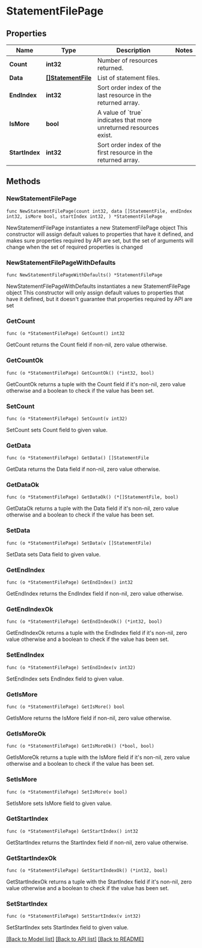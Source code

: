 # StatementFilePage

## Properties

Name | Type | Description | Notes
------------ | ------------- | ------------- | -------------
**Count** | **int32** | Number of resources returned. | 
**Data** | [**[]StatementFile**](StatementFile.md) | List of statement files. | 
**EndIndex** | **int32** | Sort order index of the last resource in the returned array. | 
**IsMore** | **bool** | A value of &#x60;true&#x60; indicates that more unreturned resources exist. | 
**StartIndex** | **int32** | Sort order index of the first resource in the returned array. | 

## Methods

### NewStatementFilePage

`func NewStatementFilePage(count int32, data []StatementFile, endIndex int32, isMore bool, startIndex int32, ) *StatementFilePage`

NewStatementFilePage instantiates a new StatementFilePage object
This constructor will assign default values to properties that have it defined,
and makes sure properties required by API are set, but the set of arguments
will change when the set of required properties is changed

### NewStatementFilePageWithDefaults

`func NewStatementFilePageWithDefaults() *StatementFilePage`

NewStatementFilePageWithDefaults instantiates a new StatementFilePage object
This constructor will only assign default values to properties that have it defined,
but it doesn't guarantee that properties required by API are set

### GetCount

`func (o *StatementFilePage) GetCount() int32`

GetCount returns the Count field if non-nil, zero value otherwise.

### GetCountOk

`func (o *StatementFilePage) GetCountOk() (*int32, bool)`

GetCountOk returns a tuple with the Count field if it's non-nil, zero value otherwise
and a boolean to check if the value has been set.

### SetCount

`func (o *StatementFilePage) SetCount(v int32)`

SetCount sets Count field to given value.


### GetData

`func (o *StatementFilePage) GetData() []StatementFile`

GetData returns the Data field if non-nil, zero value otherwise.

### GetDataOk

`func (o *StatementFilePage) GetDataOk() (*[]StatementFile, bool)`

GetDataOk returns a tuple with the Data field if it's non-nil, zero value otherwise
and a boolean to check if the value has been set.

### SetData

`func (o *StatementFilePage) SetData(v []StatementFile)`

SetData sets Data field to given value.


### GetEndIndex

`func (o *StatementFilePage) GetEndIndex() int32`

GetEndIndex returns the EndIndex field if non-nil, zero value otherwise.

### GetEndIndexOk

`func (o *StatementFilePage) GetEndIndexOk() (*int32, bool)`

GetEndIndexOk returns a tuple with the EndIndex field if it's non-nil, zero value otherwise
and a boolean to check if the value has been set.

### SetEndIndex

`func (o *StatementFilePage) SetEndIndex(v int32)`

SetEndIndex sets EndIndex field to given value.


### GetIsMore

`func (o *StatementFilePage) GetIsMore() bool`

GetIsMore returns the IsMore field if non-nil, zero value otherwise.

### GetIsMoreOk

`func (o *StatementFilePage) GetIsMoreOk() (*bool, bool)`

GetIsMoreOk returns a tuple with the IsMore field if it's non-nil, zero value otherwise
and a boolean to check if the value has been set.

### SetIsMore

`func (o *StatementFilePage) SetIsMore(v bool)`

SetIsMore sets IsMore field to given value.


### GetStartIndex

`func (o *StatementFilePage) GetStartIndex() int32`

GetStartIndex returns the StartIndex field if non-nil, zero value otherwise.

### GetStartIndexOk

`func (o *StatementFilePage) GetStartIndexOk() (*int32, bool)`

GetStartIndexOk returns a tuple with the StartIndex field if it's non-nil, zero value otherwise
and a boolean to check if the value has been set.

### SetStartIndex

`func (o *StatementFilePage) SetStartIndex(v int32)`

SetStartIndex sets StartIndex field to given value.



[[Back to Model list]](../README.md#documentation-for-models) [[Back to API list]](../README.md#documentation-for-api-endpoints) [[Back to README]](../README.md)


